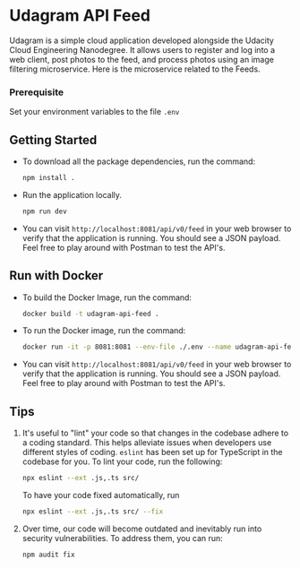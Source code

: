 # Udagram API Feed

Udagram is a simple cloud application developed alongside the Udacity Cloud Engineering Nanodegree. It allows users to register and log into a web client, post photos to the feed, and process photos using an image filtering microservice. Here is the microservice related to the Feeds.

### Prerequisite

Set your environment variables to the file `.env`

## Getting Started

- To download all the package dependencies, run the command:

  ```bash
  npm install .
  ```

- Run the application locally.

  ```bash
  npm run dev
  ```

- You can visit `http://localhost:8081/api/v0/feed` in your web browser to verify that the application is running. You should see a JSON payload. Feel free to play around with Postman to test the API's.

## Run with Docker

- To build the Docker Image, run the command:

  ```bash
  docker build -t udagram-api-feed .
  ```

- To run the Docker image, run the command:

  ```bash
  docker run -it -p 8081:8081 --env-file ./.env --name udagram-api-feed-service --network udagram-network -v ${HOME}/.aws/credentials:/root/.aws/credentials:ro udagram-api-feed
  ```

- You can visit `http://localhost:8081/api/v0/feed` in your web browser to verify that the application is running. You should see a JSON payload. Feel free to play around with Postman to test the API's.

## Tips

1. It's useful to "lint" your code so that changes in the codebase adhere to a coding standard. This helps alleviate issues when developers use different styles of coding. `eslint` has been set up for TypeScript in the codebase for you. To lint your code, run the following:

   ```bash
   npx eslint --ext .js,.ts src/
   ```

   To have your code fixed automatically, run

   ```bash
   npx eslint --ext .js,.ts src/ --fix
   ```

2. Over time, our code will become outdated and inevitably run into security vulnerabilities. To address them, you can run:

   ```bash
   npm audit fix
   ```
